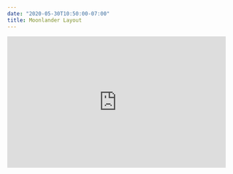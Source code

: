 ```yaml
---
date: "2020-05-30T10:50:00-07:00"
title: Moonlander Layout
---
```


<div style="padding-top: 60%; position: relative;">
	<iframe src="https://configure.zsa.io/embed/moonlander/layouts/DwndN/latest/0" style="border: 0; height: 100%; left: 0; position: absolute; top: 0; width: 100%"></iframe>
</div>
